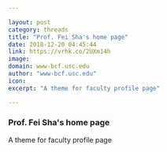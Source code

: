 ```yaml
---

layout: post
category: threads
title: "Prof. Fei Sha's home page"
date: 2018-12-20 04:45:44
link: https://vrhk.co/2UXm14h
image: 
domain: www-bcf.usc.edu
author: "www-bcf.usc.edu"
icon: 
excerpt: "A theme for faculty profile page"

---
```


### Prof. Fei Sha's home page

A theme for faculty profile page